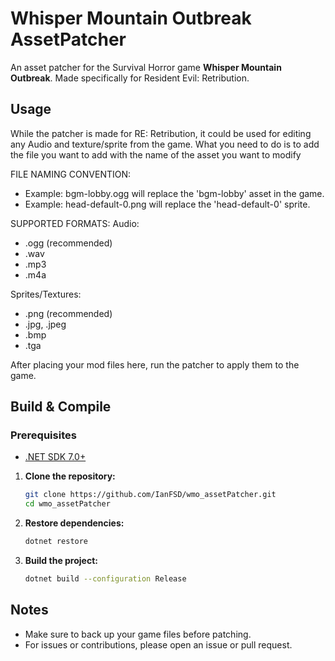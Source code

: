 # Whisper Mountain Outbreak AssetPatcher

An asset patcher for the Survival Horror game **Whisper Mountain Outbreak**.
Made specifically for Resident Evil: Retribution.  

## Usage

While the patcher is made for RE: Retribution, it could be used for editing any Audio and texture/sprite from the game.
What you need to do is to add the file you want to add with the name of the asset you want to modify

FILE NAMING CONVENTION:

- Example: bgm-lobby.ogg will replace the 'bgm-lobby' asset in the game.
- Example: head-default-0.png will replace the 'head-default-0' sprite.

SUPPORTED FORMATS:
Audio:

- .ogg (recommended)
- .wav
- .mp3
- .m4a

Sprites/Textures:

- .png (recommended)
- .jpg, .jpeg
- .bmp
- .tga

After placing your mod files here, run the patcher to apply them to the game.

## Build & Compile

### Prerequisites

- [.NET SDK 7.0+](https://dotnet.microsoft.com/download)

1. **Clone the repository:**

    ```bash
    git clone https://github.com/IanFSD/wmo_assetPatcher.git
    cd wmo_assetPatcher
    ```

2. **Restore dependencies:**

    ```bash
    dotnet restore
    ```

3. **Build the project:**

    ```bash
    dotnet build --configuration Release
    ```

## Notes

- Make sure to back up your game files before patching.
- For issues or contributions, please open an issue or pull request.
